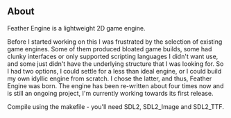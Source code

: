 ## About

Feather Engine is a lightweight 2D game engine. 

Before I started working on this I was frustrated by the selection of existing game engines. Some of them produced bloated game builds, some had clunky interfaces or only supported scripting languages I didn't want use, and some just didn't have the underlying structure that I was looking for. So I had two options, I could settle for a less than ideal engine, or I could build my own idyllic engine from scratch. I chose the latter, and thus, Feather Engine was born. The engine has been re-written about four times now and is still an ongoing project, I'm currently working towards its first release.

Compile using the makefile - you'll need SDL2, SDL2_Image and SDL2_TTF.
